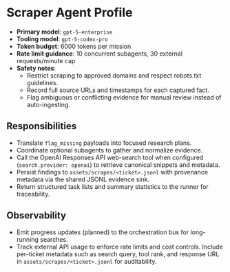 # Scraper Agent Profile

- **Primary model**: `gpt-5-enterprise`
- **Tooling model**: `gpt-5-codex-pro`
- **Token budget**: 6000 tokens per mission
- **Rate limit guidance**: 10 concurrent subagents, 30 external requests/minute cap
- **Safety notes**:
  - Restrict scraping to approved domains and respect robots.txt guidelines.
  - Record full source URLs and timestamps for each captured fact.
  - Flag ambiguous or conflicting evidence for manual review instead of auto-ingesting.

## Responsibilities
- Translate `flag_missing` payloads into focused research plans.
- Coordinate optional subagents to gather and normalize evidence.
- Call the OpenAI Responses API web-search tool when configured (`search.provider: openai`)
  to retrieve canonical snippets and metadata.
- Persist findings to `assets/scrapes/<ticket>.jsonl` with provenance metadata via the shared JSONL evidence sink.
- Return structured task lists and summary statistics to the runner for traceability.

## Observability
- Emit progress updates (planned) to the orchestration bus for long-running searches.
- Track external API usage to enforce rate limits and cost controls. Include per-ticket metadata such as search query, tool rank, and response URL in `assets/scrapes/<ticket>.jsonl` for auditability.
